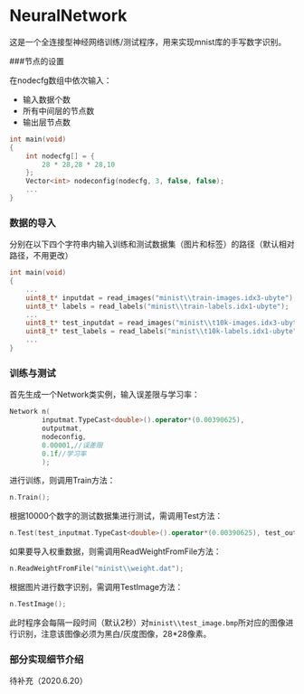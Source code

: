 # NeuralNetwork

这是一个全连接型神经网络训练/测试程序，用来实现mnist库的手写数字识别。

###节点的设置

在nodecfg数组中依次输入：

+ 输入数据个数
+ 所有中间层的节点数
+ 输出层节点数

```C++
int main(void)
{
    int nodecfg[] = {
        28 * 28,28 * 28,10
    };
    Vector<int> nodeconfig(nodecfg, 3, false, false);
    ...
}
```

### 数据的导入

分别在以下四个字符串内输入训练和测试数据集（图片和标签）的路径（默认相对路径，不用更改）

```C++
int main(void)
{
    ...
    uint8_t* inputdat = read_images("minist\\train-images.idx3-ubyte");
    uint8_t* labels = read_labels("minist\\train-labels.idx1-ubyte");
    ...
    uint8_t* test_inputdat = read_images("minist\\t10k-images.idx3-ubyte");
    uint8_t* test_labels = read_labels("minist\\t10k-labels.idx1-ubyte");
    ...
}
```


### 训练与测试

首先生成一个Network类实例，输入误差限与学习率：
```C++
Network n(
        inputmat.TypeCast<double>().operator*(0.00390625),
        outputmat,
        nodeconfig,
        0.00001,//误差限
        0.1f//学习率
        );
```

进行训练，则调用Train方法：
```C++
n.Train();
```

根据10000个数字的测试数据集进行测试，需调用Test方法：
```C++
n.Test(test_inputmat.TypeCast<double>().operator*(0.00390625), test_outputmat);
```

如果要导入权重数据，则需调用ReadWeightFromFile方法：
```C++
n.ReadWeightFromFile("minist\\weight.dat");
```

根据图片进行数字识别，需调用TestImage方法：
```C++
n.TestImage();
```
此时程序会每隔一段时间（默认2秒）对`minist\\test_image.bmp`所对应的图像进行识别，注意该图像必须为黑白/灰度图像，28*28像素。

### 部分实现细节介绍

待补充（2020.6.20）

